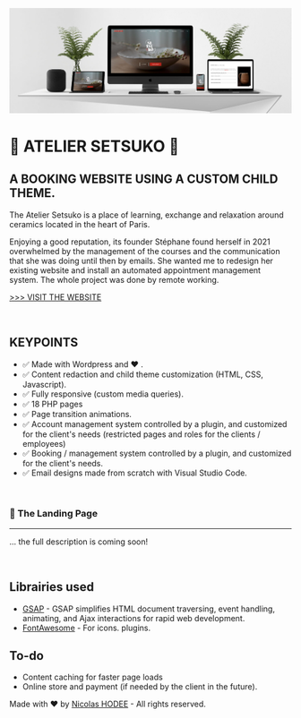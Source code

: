 ![MOCKUP](./readme_images/mockup_crop_1700px.jpg)
# 🏮  ATELIER SETSUKO 🏮  
## A BOOKING WEBSITE USING A CUSTOM CHILD THEME. 

The Atelier Setsuko is a place of learning, exchange and relaxation around ceramics located in the heart of Paris.

Enjoying a good reputation, its founder Stéphane found herself in 2021 overwhelmed by the management of the courses and the communication that she was doing until then by emails. She wanted me to redesign her existing website and install an automated appointment management system. The whole project was done by remote working. 

[>>> VISIT THE WEBSITE](https://www.ateliersetsuko.com)

<p>&nbsp;</p>


## KEYPOINTS
- ✅ Made with Wordpress and ❤️ .
- ✅ Content redaction and child theme customization (HTML, CSS, Javascript). 
- ✅ Fully responsive (custom media queries).
- ✅ 18 PHP pages 
- ✅ Page transition animations. 
- ✅ Account management system controlled by a plugin, and customized for the client's needs (restricted pages and roles for the clients / employees)
- ✅ Booking / management system controlled by a plugin, and customized for the client's needs. 
- ✅ Email designs made from scratch with Visual Studio Code.  

<p>&nbsp;</p>

### 🔖 The Landing Page 
________________________________________________________________
... the full description is coming soon! 

<p>&nbsp;</p>



## Librairies used 
- [GSAP](http://www.w3schools.com/jquery/jquery_ref_ajax.asp) - GSAP simplifies HTML document traversing, event handling, animating, and Ajax interactions for rapid web development.
- [FontAwesome](https://developers.google.com/chart/interactive/docs/quick_start) - For icons.
plugins.

## To-do
- Content caching for faster page loads 
- Online store and payment (if needed by the client in the future). 

 Made with ❤️ by [Nicolas HODEE](https://www.nicolashodee.com/) - All rights reserved. 


